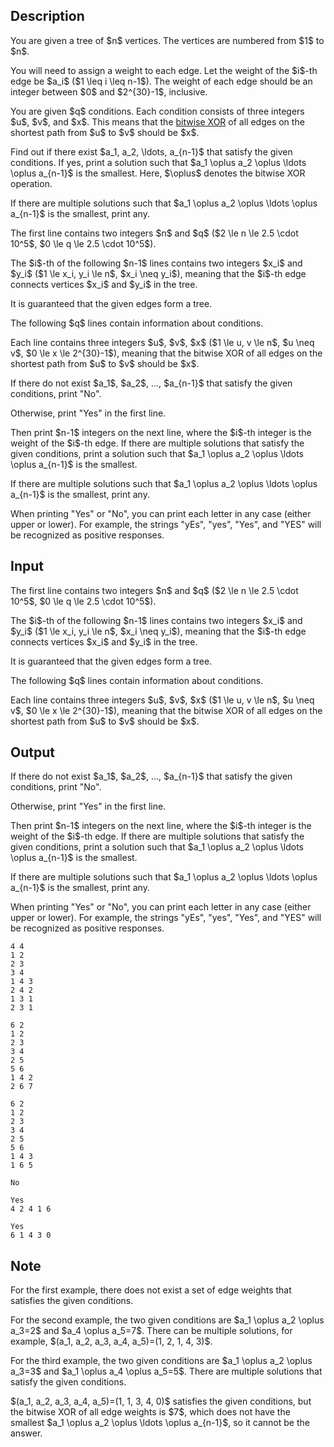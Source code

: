 ## Description

<div><p>You are given a tree of $n$ vertices. The vertices are numbered from $1$ to $n$.</p><p>You will need to assign a weight to each edge. Let the weight of the $i$-th edge be $a_i$ ($1 \leq i \leq n-1$). The weight of each edge should be an integer between $0$ and $2^{30}-1$, inclusive.</p><p>You are given $q$ conditions. Each condition consists of three integers $u$, $v$, and $x$. This means that the <a href="https://en.wikipedia.org/wiki/Bitwise_operation#XOR">bitwise XOR</a> of all edges on the shortest path from $u$ to $v$ should be $x$.</p><p>Find out if there exist $a_1, a_2, \ldots, a_{n-1}$ that satisfy the given conditions. If yes, print a solution such that $a_1 \oplus a_2 \oplus \ldots \oplus a_{n-1}$ is the <span class="tex-font-style-bf">smallest</span>. Here, $\oplus$ denotes the bitwise XOR operation.</p><p>If there are multiple solutions such that $a_1 \oplus a_2 \oplus \ldots \oplus a_{n-1}$ is the smallest, print any.</p></div><div class="input-specification"><p>The first line contains two integers $n$ and $q$ ($2 \le n \le 2.5 \cdot 10^5$, $0 \le q \le 2.5 \cdot 10^5$).</p><p>The $i$-th of the following $n-1$ lines contains two integers $x_i$ and $y_i$ ($1 \le x_i, y_i \le n$, $x_i \neq y_i$), meaning that the $i$-th edge connects vertices $x_i$ and $y_i$ in the tree.</p><p>It is guaranteed that the given edges form a tree.</p><p>The following $q$ lines contain information about conditions.</p><p>Each line contains three integers $u$, $v$, $x$ ($1 \le u, v \le n$, $u \neq v$, $0 \le x \le 2^{30}-1$), meaning that the bitwise XOR of all edges on the shortest path from $u$ to $v$ should be $x$.</p></div><div class="output-specification"><p>If there do not exist $a_1$, $a_2$, ..., $a_{n-1}$ that satisfy the given conditions, print "<span class="tex-font-style-tt">No</span>".</p><p>Otherwise, print "<span class="tex-font-style-tt">Yes</span>" in the first line.</p><p>Then print $n-1$ integers on the next line, where the $i$-th integer is the weight of the $i$-th edge. If there are multiple solutions that satisfy the given conditions, print a solution such that $a_1 \oplus a_2 \oplus \ldots \oplus a_{n-1}$ is the smallest.</p><p>If there are multiple solutions such that $a_1 \oplus a_2 \oplus \ldots \oplus a_{n-1}$ is the smallest, print any.</p><p>When printing "<span class="tex-font-style-tt">Yes</span>" or "<span class="tex-font-style-tt">No</span>", you can print each letter in any case (either upper or lower). For example, the strings "<span class="tex-font-style-tt">yEs</span>", "<span class="tex-font-style-tt">yes</span>", "<span class="tex-font-style-tt">Yes</span>", and "<span class="tex-font-style-tt">YES</span>" will be recognized as positive responses.</p></div>

## Input

<p>The first line contains two integers $n$ and $q$ ($2 \le n \le 2.5 \cdot 10^5$, $0 \le q \le 2.5 \cdot 10^5$).</p><p>The $i$-th of the following $n-1$ lines contains two integers $x_i$ and $y_i$ ($1 \le x_i, y_i \le n$, $x_i \neq y_i$), meaning that the $i$-th edge connects vertices $x_i$ and $y_i$ in the tree.</p><p>It is guaranteed that the given edges form a tree.</p><p>The following $q$ lines contain information about conditions.</p><p>Each line contains three integers $u$, $v$, $x$ ($1 \le u, v \le n$, $u \neq v$, $0 \le x \le 2^{30}-1$), meaning that the bitwise XOR of all edges on the shortest path from $u$ to $v$ should be $x$.</p>

## Output

<p>If there do not exist $a_1$, $a_2$, ..., $a_{n-1}$ that satisfy the given conditions, print "<span class="tex-font-style-tt">No</span>".</p><p>Otherwise, print "<span class="tex-font-style-tt">Yes</span>" in the first line.</p><p>Then print $n-1$ integers on the next line, where the $i$-th integer is the weight of the $i$-th edge. If there are multiple solutions that satisfy the given conditions, print a solution such that $a_1 \oplus a_2 \oplus \ldots \oplus a_{n-1}$ is the smallest.</p><p>If there are multiple solutions such that $a_1 \oplus a_2 \oplus \ldots \oplus a_{n-1}$ is the smallest, print any.</p><p>When printing "<span class="tex-font-style-tt">Yes</span>" or "<span class="tex-font-style-tt">No</span>", you can print each letter in any case (either upper or lower). For example, the strings "<span class="tex-font-style-tt">yEs</span>", "<span class="tex-font-style-tt">yes</span>", "<span class="tex-font-style-tt">Yes</span>", and "<span class="tex-font-style-tt">YES</span>" will be recognized as positive responses.</p>





```input1
4 4
1 2
2 3
3 4
1 4 3
2 4 2
1 3 1
2 3 1
```




```input2
6 2
1 2
2 3
3 4
2 5
5 6
1 4 2
2 6 7
```




```input3
6 2
1 2
2 3
3 4
2 5
5 6
1 4 3
1 6 5
```




```output1
No
```




```output2
Yes
4 2 4 1 6
```




```output3
Yes
6 1 4 3 0
```



## Note

<p>For the first example, there does not exist a set of edge weights that satisfies the given conditions.</p><p>For the second example, the two given conditions are $a_1 \oplus a_2 \oplus a_3=2$ and $a_4 \oplus a_5=7$. There can be multiple solutions, for example, $(a_1, a_2, a_3, a_4, a_5)=(1, 2, 1, 4, 3)$.</p><p>For the third example, the two given conditions are $a_1 \oplus a_2 \oplus a_3=3$ and $a_1 \oplus a_4 \oplus a_5=5$. There are multiple solutions that satisfy the given conditions. </p><p>$(a_1, a_2, a_3, a_4, a_5)=(1, 1, 3, 4, 0)$ satisfies the given conditions, but the bitwise XOR of all edge weights is $7$, which does not have the smallest $a_1 \oplus a_2 \oplus \ldots \oplus a_{n-1}$, so it cannot be the answer.</p>
